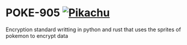 # POKE-905 [![Pikachu](https://img.pokemondb.net/sprites/black-white/anim/normal/pikachu.gif)](https://pokemondb.net/pokedex/pikachu)
Encryption standard writting in python and rust that uses the sprites of pokemon to encrypt data
